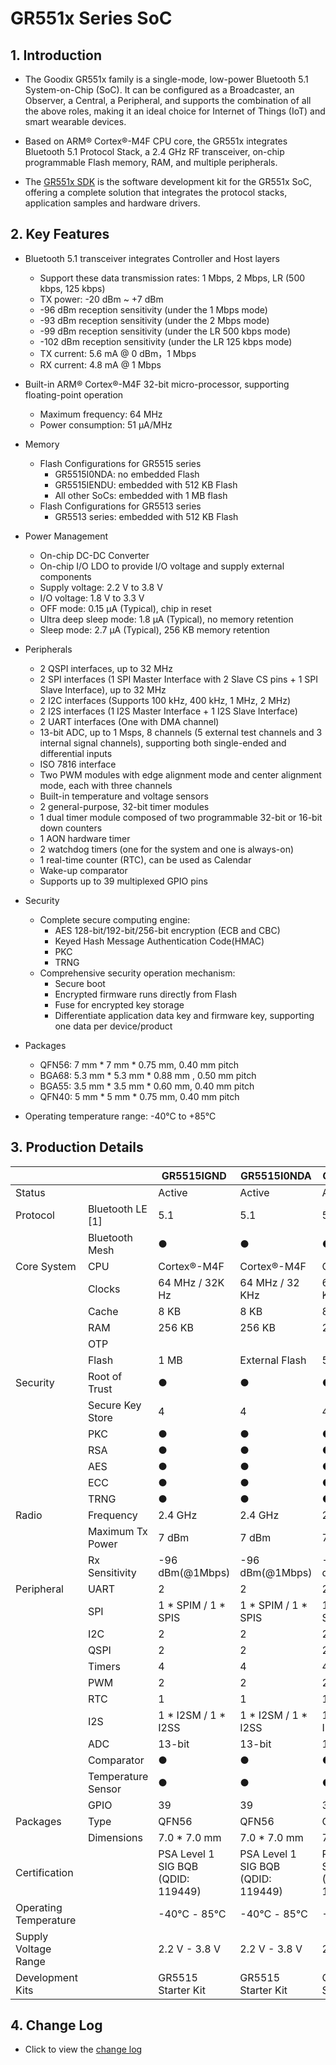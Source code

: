# GR551x Series SoC

## 1. Introduction

- The Goodix GR551x family is a single-mode, low-power Bluetooth 5.1 System-on-Chip (SoC). It can be configured as a Broadcaster, an Observer, a Central, a Peripheral, and supports the combination of all the above roles, making it an ideal choice for Internet of Things (IoT) and smart wearable devices.

- Based on ARM® Cortex®-M4F CPU core, the GR551x integrates Bluetooth 5.1 Protocol Stack, a 2.4 GHz RF transceiver, on-chip programmable Flash memory, RAM, and multiple peripherals.

- The [GR551x SDK](https://www.goodix.com/en/software_tool/gr551x_sdk) is the software development kit for the GR551x SoC, offering a complete solution that integrates the protocol stacks, application samples and hardware drivers.



## 2. Key Features

- Bluetooth 5.1 transceiver integrates Controller and Host layers
  - Support these data transmission rates: 1 Mbps, 2 Mbps, LR (500 kbps, 125 kbps)
  - TX power: -20 dBm ~ +7 dBm
  - -96 dBm reception sensitivity (under the 1 Mbps mode)
  - -93 dBm reception sensitivity (under the 2 Mbps mode)
  - -99 dBm reception sensitivity (under the LR 500 kbps mode)
  - -102 dBm reception sensitivity (under the LR 125 kbps mode)
  - TX current: 5.6 mA @ 0 dBm，1 Mbps
  - RX current: 4.8 mA @ 1 Mbps
- Built-in ARM® Cortex®-M4F 32-bit micro-processor, supporting floating-point operation
  - Maximum frequency: 64 MHz
  - Power consumption: 51 μA/MHz
- Memory
  - Flash Configurations for GR5515 series
    - GR5515I0NDA: no embedded Flash
    - GR5515IENDU: embedded with 512 KB Flash
    - All other SoCs: embedded with 1 MB flash
  - Flash Configurations for GR5513 series
    - GR5513 series: embedded with 512 KB Flash
- Power Management
  - On-chip DC-DC Converter
  - On-chip I/O LDO to provide I/O voltage and supply external components
  - Supply voltage: 2.2 V to 3.8 V
  - I/O voltage: 1.8 V to 3.3 V
  - OFF mode: 0.15 µA (Typical), chip in reset
  - Ultra deep sleep mode: 1.8 µA (Typical), no memory retention
  - Sleep mode: 2.7 µA (Typical), 256 KB memory retention

- Peripherals
  - 2 QSPI interfaces, up to 32 MHz
  - 2 SPI interfaces (1 SPI Master Interface with 2 Slave CS pins + 1 SPI Slave Interface), up to 32 MHz
  - 2 I2C interfaces (Supports 100 kHz, 400 kHz, 1 MHz, 2 MHz)
  - 2 I2S interfaces (1 I2S Master Interface + 1 I2S Slave Interface)
  - 2 UART interfaces (One with DMA channel)
  - 13-bit ADC, up to 1 Msps, 8 channels (5 external test channels and 3 internal signal channels), supporting both single-ended and differential inputs
  - ISO 7816 interface
  - Two PWM modules with edge alignment mode and center alignment mode, each with three channels
  - Built-in temperature and voltage sensors
  - 2 general-purpose, 32-bit timer modules
  - 1 dual timer module composed of two programmable 32-bit or 16-bit down counters
  - 1 AON hardware timer
  - 2 watchdog timers (one for the system and one is always-on)
  - 1 real-time counter (RTC), can be used as Calendar
  - Wake-up comparator
  - Supports up to 39 multiplexed GPIO pins
- Security
  - Complete secure computing engine:
    - AES 128-bit/192-bit/256-bit encryption (ECB and CBC)
    - Keyed Hash Message Authentication Code(HMAC)
    - PKC
    - TRNG
  - Comprehensive security operation mechanism:
    - Secure boot
    - Encrypted firmware runs directly from Flash
    - Fuse for encrypted key storage
    - Differentiate application data key and firmware key, supporting one data per device/product
- Packages
  - QFN56: 7 mm * 7 mm * 0.75 mm, 0.40 mm pitch
  - BGA68: 5.3 mm * 5.3 mm * 0.88 mm , 0.50 mm pitch
  - BGA55: 3.5 mm * 3.5 mm * 0.60 mm, 0.40 mm pitch
  - QFN40: 5 mm * 5 mm * 0.75 mm, 0.40 mm pitch
- Operating temperature range: -40°C to +85°C



## 3. Production Details

|                       |                    | GR5515IGND                                | GR5515I0NDA                               | GR5515IENDU                               | GR5515GGBD                                | GR5515RGBD                                | GR5513BENDU                               |
| --------------------- | ------------------ | ----------------------------------------- | ----------------------------------------- | ----------------------------------------- | ----------------------------------------- | ----------------------------------------- | ----------------------------------------- |
| Status                |                    | Active                                    | Active                                    | Active                                    | Active                                    | Active                                    | Active                                    |
| Protocol              | Bluetooth LE [1]   | 5.1                                       | 5.1                                       | 5.1                                       | 5.1                                       | 5.1                                       | 5.1                                       |
|                       | Bluetooth Mesh     | ●                                         | ●                                         | ●                                         | ●                                         | ●                                         | ●                                         |
| Core System           | CPU                | Cortex®-M4F                               | Cortex®-M4F                               | Cortex®-M4F                               | Cortex®-M4F                               | Cortex®-M4F                               | Cortex®-M4F                               |
|                       | Clocks             | 64 MHz / 32K   Hz                         | 64 MHz / 32   KHz                         | 64 MHz / 32   KHz                         | 64 MHz / 32   KHz                         | 64 MHz / 32   KHz                         | 64 MHz / 32   KHz                         |
|                       | Cache              | 8 KB                                      | 8 KB                                      | 8 KB                                      | 8 KB                                      | 8 KB                                      | 8 KB                                      |
|                       | RAM                | 256 KB                                    | 256 KB                                    | 256 KB                                    | 256 KB                                    | 256 KB                                    | 128 KB                                    |
|                       | OTP                |                                           |                                           |                                           |                                           |                                           |                                           |
|                       | Flash              | 1 MB                                      | External   Flash                          | 512 KB                                    | 1 MB                                      | 1 MB                                      | 512 KB                                    |
| Security              | Root of Trust      | ●                                         | ●                                         | ●                                         | ●                                         | ●                                         | ●                                         |
|                       | Secure Key Store   | 4                                         | 4                                         | 4                                         | 4                                         | 4                                         | 4                                         |
|                       | PKC                | ●                                         | ●                                         | ●                                         | ●                                         | ●                                         | ●                                         |
|                       | RSA                | ●                                         | ●                                         | ●                                         | ●                                         | ●                                         | ●                                         |
|                       | AES                | ●                                         | ●                                         | ●                                         | ●                                         | ●                                         | ●                                         |
|                       | ECC                | ●                                         | ●                                         | ●                                         | ●                                         | ●                                         | ●                                         |
|                       | TRNG               | ●                                         | ●                                         | ●                                         | ●                                         | ●                                         | ●                                         |
| Radio                 | Frequency          | 2.4 GHz                                   | 2.4 GHz                                   | 2.4 GHz                                   | 2.4 GHz                                   | 2.4 GHz                                   | 2.4 GHz                                   |
|                       | Maximum Tx Power   | 7 dBm                                     | 7 dBm                                     | 7 dBm                                     | 7 dBm                                     | 7 dBm                                     | 7 dBm                                     |
|                       | Rx Sensitivity     | -96   dBm(@1Mbps)                         | -96   dBm(@1Mbps)                         | -96   dBm(@1Mbps)                         | -96   dBm(@1Mbps)                         | -96   dBm(@1Mbps)                         | -96   dBm(@1Mbps)                         |
| Peripheral            | UART               | 2                                         | 2                                         | 2                                         | 2                                         | 2                                         | 2                                         |
|                       | SPI                | 1 * SPIM / 1   * SPIS                     | 1 * SPIM / 1   * SPIS                     | 1 * SPIM / 1   * SPIS                     | 1 * SPIM / 1   * SPIS                     | 1 * SPIM / 1   * SPIS                     | 1 * SPIM / 1   * SPIS                     |
|                       | I2C                | 2                                         | 2                                         | 2                                         | 2                                         | 2                                         | 2                                         |
|                       | QSPI               | 2                                         | 2                                         | 2                                         | 0                                         | 2                                         | 1                                         |
|                       | Timers             | 4                                         | 4                                         | 4                                         | 4                                         | 4                                         | 4                                         |
|                       | PWM                | 2                                         | 2                                         | 2                                         | 2                                         | 2                                         | 2                                         |
|                       | RTC                | 1                                         | 1                                         | 1                                         | 1                                         | 1                                         | 1                                         |
|                       | I2S                | 1 * I2SM / 1   * I2SS                     | 1 * I2SM / 1   * I2SS                     | 1 * I2SM / 1   * I2SS                     | 1 * I2SM / 1   * I2SS                     | 1 * I2SM / 1   * I2SS                     | 1 * I2SM / 1   * I2SS                     |
|                       | ADC                | 13-bit                                    | 13-bit                                    | 13-bit                                    | 13-bit                                    | 13-bit                                    | 13-bit                                    |
|                       | Comparator         | ●                                         | ●                                         | ●                                         | ●                                         | ●                                         | ●                                         |
|                       | Temperature Sensor | ●                                         | ●                                         | ●                                         | ●                                         | ●                                         | ●                                         |
|                       | GPIO               | 39                                        | 39                                        | 39                                        | 29                                        | 39                                        | 22                                        |
| Packages              | Type               | QFN56                                     | QFN56                                     | QFN56                                     | BGA55                                     | BGA68                                     | QFN40                                     |
|                       | Dimensions         | 7.0   * 7.0 mm                            | 7.0   * 7.0 mm                            | 7.0   * 7.0 mm                            | 3.5   *3.5 mm                             | 5.3   * 5.3 mm                            | 5.0   * 5.0 mm                            |
| Certification         |                    | PSA Level 1        SIG BQB (QDID: 119449) | PSA Level 1        SIG BQB (QDID: 119449) | PSA Level 1        SIG BQB (QDID: 119449) | PSA Level 1        SIG BQB (QDID: 119449) | PSA Level 1        SIG BQB (QDID: 119449) | PSA Level 1        SIG BQB (QDID: 119449) |
| Operating Temperature |                    | -40℃ - 85℃                                | -40℃ - 85℃                                | -40℃ - 85℃                                | -40℃ - 85℃                                | -40℃ - 85℃                                | -40℃ - 85℃                                |
| Supply Voltage Range  |                    | 2.2 V - 3.8 V                             | 2.2 V - 3.8 V                             | 2.2 V - 3.8 V                             | 2.2 V - 3.8 V                             | 2.2 V - 3.8 V                             | 2.2 V - 3.8 V                             |
| Development Kits      |                    | GR5515   Starter Kit                      | GR5515   Starter Kit                      | GR5515   Starter Kit                      | GR5515   Starter Kit                      | GR5515   Starter Kit                      | GR5515   Starter Kit                      |



## 4. Change Log

- Click to view the [change log](../../wiki/Change-Notes-for-GR551x)

